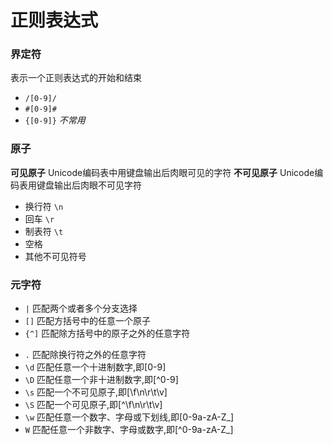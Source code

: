 # 正则表达式
### 界定符
表示一个正则表达式的开始和结束
+ `/[0-9]/`
+ `#[0-9]#`
+ `{[0-9]}`  _不常用_

### 原子
**可见原子** Unicode编码表中用键盘输出后肉眼可见的字符
**不可见原子** Unicode编码表用键盘输出后肉眼不可见字符
+ 换行符        `\n`
+ 回车          `\r`
+ 制表符        `\t`
+ 空格          ` `
+ 其他不可见符号

### 元字符
+ `|`   匹配两个或者多个分支选择
+ `[]`  匹配方括号中的任意一个原子
+ `{^]` 匹配除方括号中的原子之外的任意字符

- `.`   匹配除换行符之外的任意字符
- `\d`  匹配任意一个十进制数字,即[0-9]
- `\D`  匹配任意一个非十进制数字,即[\^0-9]
- `\s`  匹配一个不可见原子,即[\f\n\r\t\v]
- `\S`  匹配一个可见原子,即[\^\f\n\r\t\v]
- `\w`  匹配任意一个数字、字母或下划线,即[0-9a-zA-Z\_]
- `W`   匹配任意一个非数字、字母或数字,即[\^0-9a-zA-Z\_]
